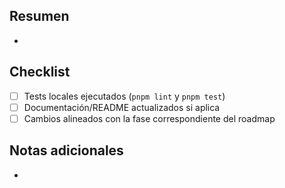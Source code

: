 ## Resumen
- 

## Checklist
- [ ] Tests locales ejecutados (`pnpm lint` y `pnpm test`)
- [ ] Documentación/README actualizados si aplica
- [ ] Cambios alineados con la fase correspondiente del roadmap

## Notas adicionales
- 
